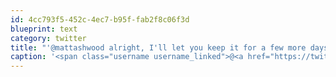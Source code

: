 ```yaml
---
id: 4cc793f5-452c-4ec7-b95f-fab2f8c06f3d
blueprint: text
category: twitter
title: "'@mattashwood alright, I'll let you keep it for a few more days :)"
caption: '<span class="username username_linked">@<a href="https://twitter.com/mattashwood" title="Matt Ashwood">mattashwood</a></span> alright, I''ll let you keep it for a few more days :)'
---
```

